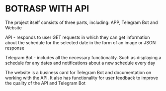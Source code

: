 # BOTRASP WITH API


The project itself consists of three parts, including: APP, Telegram Bot and Website

API - responds to user GET requests in which they can get information about the schedule for the selected date in the form of an image or JSON response

Telegram Bot - includes all the necessary functionality. Such as displaying a schedule for any dates and notifications about a new schedule every day

The website is a business card for Telegram Bot and documentation on working with the API. It also has functionality for user feedback to improve the quality of the API and Telegram Bot